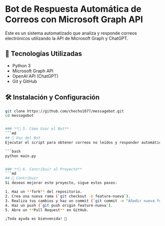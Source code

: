 # Bot de Respuesta Automática de Correos con Microsoft Graph API

Este es un sistema automatizado que analiza y responde correos electrónicos utilizando la API de Microsoft Graph y ChatGPT.

## 🚀 Tecnologías Utilizadas

- Python 3
- Microsoft Graph API
- OpenAI API (ChatGPT)
- Git y GitHub

## 🛠 Instalación y Configuración

```bash
git clone https://github.com/checho1077/messagebot.git
cd messagebot


### **🔹 5. Cómo Usar el Bot**
```md
## 🎯 Uso del Bot
Ejecutar el script para obtener correos no leídos y responder automáticamente:

```bash
python main.py


### **🔹 6. Contribuir al Proyecto**
```md
## 🤝 Contribuir
Si deseas mejorar este proyecto, sigue estos pasos:

1. Haz un **fork** del repositorio.
2. Crea una nueva rama (`git checkout -b feature-nueva`).
3. Realiza tus cambios y haz un commit (`git commit -m "Añadir nueva funcionalidad"`).
4. Haz un push (`git push origin feature-nueva`).
5. Abre un **Pull Request** en GitHub.

¡Toda ayuda es bienvenida! 🚀
